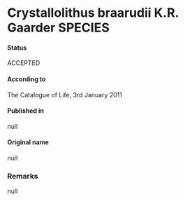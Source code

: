 Crystallolithus braarudii K.R. Gaarder SPECIES
=======

#### Status
ACCEPTED

#### According to
The Catalogue of Life, 3rd January 2011

#### Published in
null

#### Original name
null

### Remarks
null